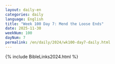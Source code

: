 ```yaml
---
layout: daily-en
categories: daily
language: English
title: "Week 100 Day 7: Mend the Loose Ends"
date: 2025-11-30
weekNum: 100
dayNum: 7
permalink: /en/daily/2024/wk100-day7-daily.html
---
```



{% include BibleLinks2024.html %}


